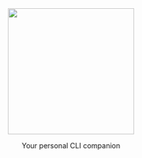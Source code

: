 <div align="center">
  <img src="https://github.com/c4rb0nx1/Sage/assets/90444898/bb893b4c-95ad-4e2f-bc93-ed4ab5208535" width="250" height="250">
  <p>Your personal CLI companion</p>
  <br>
</div>

